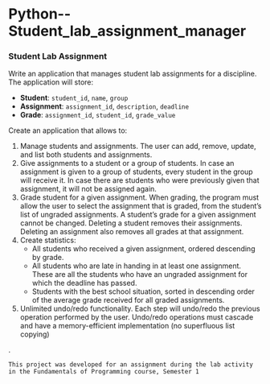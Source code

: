# Python--Student_lab_assignment_manager

### Student Lab Assignment
Write an application that manages student lab assignments for a discipline. The application will store:
- **Student**: `student_id`, `name`, `group`
- **Assignment**: `assignment_id`, `description`, `deadline`
- **Grade**: `assignment_id`, `student_id`, `grade_value`

Create an application that allows to:
1. Manage students and assignments. The user can add, remove, update, and list both students and assignments.
2. Give assignments to a student or a group of students. In case an assignment is given to a group of students, every student in the group will receive it. In case there are students who were previously given that assignment, it will not be assigned again.
3. Grade student for a given assignment. When grading, the program must allow the user to select the assignment that is graded, from the student’s list of ungraded assignments. A student’s grade for a given assignment cannot be changed. Deleting a student removes their assignments. Deleting an assignment also removes all grades at that assignment.
4. Create statistics:
    - All students who received a given assignment, ordered descending by grade.
    - All students who are late in handing in at least one assignment. These are all the students who have an ungraded assignment for which the deadline has passed.
    - Students with the best school situation, sorted in descending order of the average grade received for all graded assignments.
5. Unlimited undo/redo functionality. Each step will undo/redo the previous operation performed by the user. Undo/redo operations must cascade and have a memory-efficient implementation (no superfluous list copying)

.

    This project was developed for an assignment during the lab activity in the Fundamentals of Programming course, Semester 1
